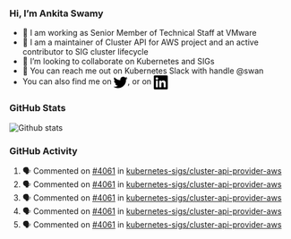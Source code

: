 ### Hi, I’m Ankita Swamy

- 💼 I am working as Senior Member of Technical Staff at VMware
- 👀 I am a maintainer of Cluster API for AWS project and an active contributor to SIG cluster lifecycle
- 💞️ I’m looking to collaborate on Kubernetes and SIGs
- 💬 You can reach me out on Kubernetes Slack with handle @swan
- You can also find me on <a href="https://twitter.com/SwamyAnkita" target="blank"><img align="center" src="https://raw.githubusercontent.com/Ankitasw/Ankitasw/master/svg/twitter.svg" alt="Ankitasw" height="25" width="25" color="#1DA1f2" /></a>, or on <a href="https://www.linkedin.com/in/Ankitaswamy/" target="blank"><img align="center" src="https://raw.githubusercontent.com/Ankitasw/Ankitasw/master/svg/linkedin.svg" alt="Ankitasw" height="25" width="25" /></a>

### GitHub Stats
![Github stats](https://github-readme-stats.vercel.app/api?username=Ankitasw&count_private=true&show_icons=true&theme=tokyonight)

### GitHub Activity 
<!--START_SECTION:activity-->
1. 🗣 Commented on [#4061](https://github.com/kubernetes-sigs/cluster-api-provider-aws/issues/4061) in [kubernetes-sigs/cluster-api-provider-aws](https://github.com/kubernetes-sigs/cluster-api-provider-aws)
2. 🗣 Commented on [#4061](https://github.com/kubernetes-sigs/cluster-api-provider-aws/issues/4061) in [kubernetes-sigs/cluster-api-provider-aws](https://github.com/kubernetes-sigs/cluster-api-provider-aws)
3. 🗣 Commented on [#4061](https://github.com/kubernetes-sigs/cluster-api-provider-aws/issues/4061) in [kubernetes-sigs/cluster-api-provider-aws](https://github.com/kubernetes-sigs/cluster-api-provider-aws)
4. 🗣 Commented on [#4061](https://github.com/kubernetes-sigs/cluster-api-provider-aws/issues/4061) in [kubernetes-sigs/cluster-api-provider-aws](https://github.com/kubernetes-sigs/cluster-api-provider-aws)
5. 🗣 Commented on [#4061](https://github.com/kubernetes-sigs/cluster-api-provider-aws/issues/4061) in [kubernetes-sigs/cluster-api-provider-aws](https://github.com/kubernetes-sigs/cluster-api-provider-aws)
<!--END_SECTION:activity-->
